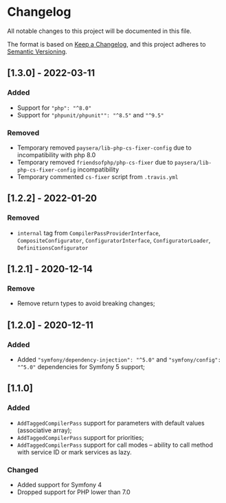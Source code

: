 # Changelog
All notable changes to this project will be documented in this file.

The format is based on [Keep a Changelog](https://keepachangelog.com/en/1.0.0/),
and this project adheres to [Semantic Versioning](https://semver.org/spec/v2.0.0.html).

## [1.3.0] - 2022-03-11
### Added
- Support for `"php": "^8.0"`
- Support for `"phpunit/phpunit"": "^8.5"` and `"^9.5"`
### Removed
- Temporary removed `paysera/lib-php-cs-fixer-config` due to incompatibility with php 8.0
- Temporary removed `friendsofphp/php-cs-fixer` due to `paysera/lib-php-cs-fixer-config` incompatibility
- Temporary commented `cs-fixer` script from `.travis.yml`

## [1.2.2] - 2022-01-20
### Removed
- `internal` tag from `CompilerPassProviderInterface`, `CompositeConfigurator`, `ConfiguratorInterface`, 
`ConfiguratorLoader`, `DefinitionsConfigurator`

## [1.2.1] - 2020-12-14
### Remove
- Remove return types to avoid breaking changes;

## [1.2.0] - 2020-12-11
### Added
- Added `"symfony/dependency-injection": "^5.0"` and `"symfony/config": "^5.0"` dependencies for Symfony 5 support;

## [1.1.0]
### Added
- `AddTaggedCompilerPass` support for parameters with default values (associative array);
- `AddTaggedCompilerPass` support for priorities;
- `AddTaggedCompilerPass` support for call modes – ability to call method with service ID
or mark services as lazy.

### Changed
- Added support for Symfony 4
- Dropped support for PHP lower than 7.0
